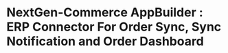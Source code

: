 # NextGen-Commerce AppBuilder : ERP Connector For Order Sync, Sync Notification and Order Dashboard
